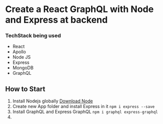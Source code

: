 # Create a React GraphQL with Node and Express at backend

### TechStack being used
- React
- Apollo
- Node JS
- Express
- MongoDB
- GraphQL

## How to Start

1. Install Nodejs globally
    [Download Node](https://nodejs.org/en/ "https://nodejs.org/en/")
2. Create new App folder and install Express in it
    ``npm i express --save``
3. Install GraphQL and Express GraphQL
    ``npm i graphql express-graphql``
4. 

